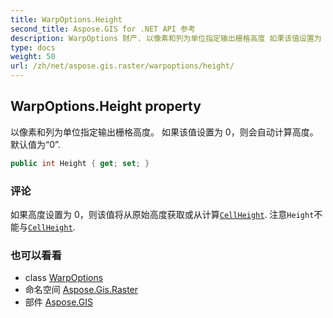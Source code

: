 ```yaml
---
title: WarpOptions.Height
second_title: Aspose.GIS for .NET API 参考
description: WarpOptions 财产. 以像素和列为单位指定输出栅格高度 如果该值设置为 0则会自动计算高度默认值为0.
type: docs
weight: 50
url: /zh/net/aspose.gis.raster/warpoptions/height/
---
```

## WarpOptions.Height property

以像素和列为单位指定输出栅格高度。 如果该值设置为 0，则会自动计算高度。默认值为“0”.

```csharp
public int Height { get; set; }
```

### 评论

如果高度设置为 0，则该值将从原始高度获取或从计算[`CellHeight`](../cellheight/). 注意`Height`不能与[`CellHeight`](../cellheight/).

### 也可以看看

* class [WarpOptions](../)
* 命名空间 [Aspose.Gis.Raster](../../warpoptions/)
* 部件 [Aspose.GIS](../../../)


